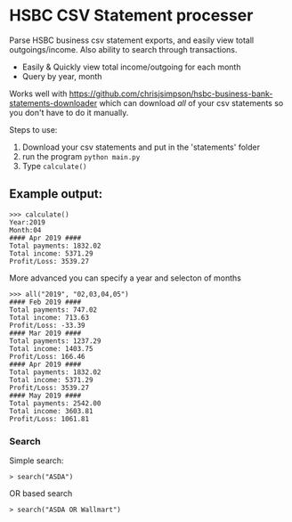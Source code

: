 # HSBC CSV Statement processer

Parse HSBC business csv statement exports, and easily view
totall outgoings/income. Also ability to search through 
transactions.

- Easily & Quickly view total income/outgoing for each month
- Query by year, month

Works well with https://github.com/chrisjsimpson/hsbc-business-bank-statements-downloader
which can download *all* of your csv statements so you don't have to do it
manually.

Steps to use:
  1. Download your csv statements and put in the 'statements' folder
  2. run the program `python main.py`
  3. Type `calculate()`

## Example output:

```
>>> calculate()
Year:2019
Month:04
#### Apr 2019 ####
Total payments: 1832.02
Total income: 5371.29
Profit/Loss: 3539.27
```

More advanced you can specify a year and selecton of months

```
>>> all("2019", "02,03,04,05")
#### Feb 2019 ####
Total payments: 747.02
Total income: 713.63
Profit/Loss: -33.39
#### Mar 2019 ####
Total payments: 1237.29
Total income: 1403.75
Profit/Loss: 166.46
#### Apr 2019 ####
Total payments: 1832.02
Total income: 5371.29
Profit/Loss: 3539.27
#### May 2019 ####
Total payments: 2542.00
Total income: 3603.81
Profit/Loss: 1061.81
```

### Search

Simple search:
```
> search("ASDA") 
```

OR based search
```
> search("ASDA OR Wallmart")
```
